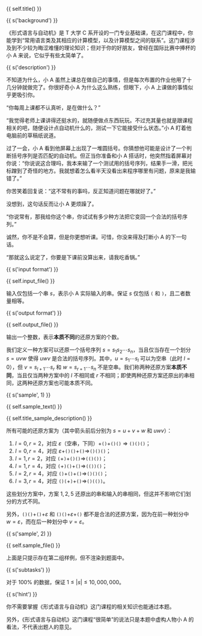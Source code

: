 {{ self.title() }}

{{ s('background') }}

《形式语言与自动机》是 T 大学 C 系开设的一门专业基础课，在这门课程中，你能学到“常用语言类及其相应的计算模型，以及计算模型之间的联系”。这门课程涉及到不少较为晦涩难懂的理论知识；但对于你的好朋友，曾经在国际比赛中捧杯的小 A 来说，它似乎有些太简单了。

{{ s('description') }}

不知道为什么，小 A 虽然上课总在做自己的事情，但是每次布置的作业他用了十几分钟就做完了。你很好奇小 A 为什么这么熟练，但眼下，小 A 上课做的事情似乎更吸引你。

“你每周上课都不认真听，是在做什么？”

“我觉得老师上课讲得还挺水的，就随便做点东西玩玩。不过充其量也就是跟课程相关的吧，随便设计点自动机什么的，测试一下它能接受什么状态。”小 A 盯着他电脑前的草稿纸说道。

过了一会，小 A 看到他屏幕上出现了一堆圆括号。你猜想他可能是设计了一个判断括号序列是否匹配的自动机。但正当你准备和小 A 搭话时，他突然指着屏幕对你说：“你说说这合理吗，我本来输了一个测试用的括号序列，结果手一滑，把光标蹭到了奇怪的地方。我就想着怎么看半天没看出来程序哪里有问题，原来是我输错了。”

你苦笑着回复说：“这不常有的事吗，反正知道问题在哪就好了。”

没想到，这句话反而让小 A 更烦躁了。

“你说常有，那我给你这个串，你试试有多少种方法把它变回一个合法的括号序列。”

诚然，你不是不会算，但是你更想听课。可惜，你没来得及打断小 A 的下一句话。

“那就这么说定了，你要是下课前没算出来，请我吃香锅。”

{{ s('input format') }}

{{ self.input_file() }}

输入仅包括一个串 $s$，表示小 A 实际输入的串。保证 $s$ 仅包括 `(` 和 `)`，且二者数量相等。

{{ s('output format') }}

{{ self.output_file() }}

输出一个整数，表示**本质不同**的还原方案的个数。

我们定义一种方案可以还原一个括号序列 $s=s_1 s_2 \cdots s_n$，当且仅当存在一个划分 $s=uvw$ 使得 $uwv$ 是合法的括号序列。其中，$u=s_1\cdots s_l$ 可以为空串（此时 $l=0$），但 $v=s_{l+1}\cdots s_r$ 和 $w=s_{r+1}\cdots s_n$ 不是空串。我们称两种还原方案**本质不同**，当且仅当两种方案中的 $l$ 不相同或 $r$ 不相同；即使两种还原方案还原出的串相同，这两种还原方案也可能本质不同。

{{ s('sample', 1) }}

{{ self.sample_text() }}

{{ self.title_sample_description() }}

所有可能的还原方案为（其中箭头前后分别为 $s=u+v+w$ 和 $uwv$）：

1. $l=0,r=2$，对应 $\varepsilon$（空串，下同）$+$`()`$+$`()()` $\Rightarrow$ `()()()`；
2. $l=0,r=4$，对应 $\varepsilon+$`()()`$+$`()`$\Rightarrow$`()()()`；
3. $l=1,r=2$，对应 `(`$+$`)`$+$`()()`$\Rightarrow$`(()())`；
4. $l=1,r=4$，对应 `(`$+$`)()`$+$`()`$\Rightarrow$`(())()`；
5. $l=2,r=4$，对应 `()`$+$`()`$+$`()`$\Rightarrow$`()()()`；
6. $l=3,r=4$，对应 `()(`$+$`)`$+$`()`$\Rightarrow$`()(())`。

这些划分方案中，方案 $1,2,5$ 还原出的串和输入的串相同，但这并不影响它们划分的方式不同。

另外，`()()`$+$`()`$+\varepsilon$ 和 `()()`$+\varepsilon+$`()` 都不是合法的还原方案，因为在前一种划分中 $w=\varepsilon$，而在后一种划分中 $v=\varepsilon$。

{{ s('sample', 2) }}

{{ self.sample_file() }}

上面是只提示存在第二组样例，但不渲染到题面中。

{{ s('subtasks') }}

对于 $100\%$ 的数据，保证 $1\le |s| \le 10,000,000$。

{{ s('hint') }}

你不需要掌握《形式语言与自动机》这门课程的相关知识也能通过本题。

另外，《形式语言与自动机》这门课程“很简单”的说法只是本题中虚构人物小 A 的看法，不代表出题人的意见。